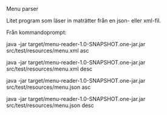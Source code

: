 Menu parser

Litet program som läser in maträtter från en json- eller xml-fil.

Från kommandoprompt:

java -jar target/menu-reader-1.0-SNAPSHOT.one-jar.jar src/test/resources/menu.xml asc


java -jar target/menu-reader-1.0-SNAPSHOT.one-jar.jar src/test/resources/menu.xml desc


java -jar target/menu-reader-1.0-SNAPSHOT.one-jar.jar src/test/resources/menu.json asc


java -jar target/menu-reader-1.0-SNAPSHOT.one-jar.jar src/test/resources/menu.json desc





